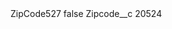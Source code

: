 <?xml version="1.0" encoding="UTF-8"?>
<CustomMetadata xmlns="http://soap.sforce.com/2006/04/metadata" xmlns:xsi="http://www.w3.org/2001/XMLSchema-instance" xmlns:xsd="http://www.w3.org/2001/XMLSchema">
    <label>ZipCode527</label>
    <protected>false</protected>
    <values>
        <field>Zipcode__c</field>
        <value xsi:type="xsd:string">20524</value>
    </values>
</CustomMetadata>
